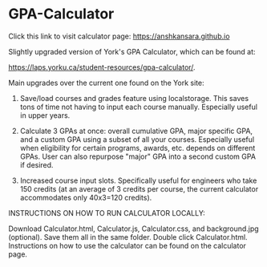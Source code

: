 # GPA-Calculator
Click this link to visit calculator page: https://anshkansara.github.io

Slightly upgraded version of York's GPA Calculator, which can be found at:

https://laps.yorku.ca/student-resources/gpa-calculator/.

Main upgrades over the current one found on the York site:

1. Save/load courses and grades feature using localstorage. This saves tons of time not having to input each course manually. Especially useful in upper years.

2. Calculate 3 GPAs at once: overall cumulative GPA, major specific GPA, and a custom GPA using a subset of all your courses. Especially useful when eligibility for certain programs, awards, etc. depends on different GPAs. User can also repurpose "major" GPA into a second custom GPA if desired.

3. Increased course input slots. Specifically useful for engineers who take 150 credits (at an average of 3 credits per course, the current calculator accommodates only 40x3=120 credits). 

INSTRUCTIONS ON HOW TO RUN CALCULATOR LOCALLY:

Download Calculator.html, Calculator.js, Calculator.css, and background.jpg (optional). Save them all in the same folder. Double click Calculator.html. Instructions on how to use the calculator can be found on the calculator page. 

